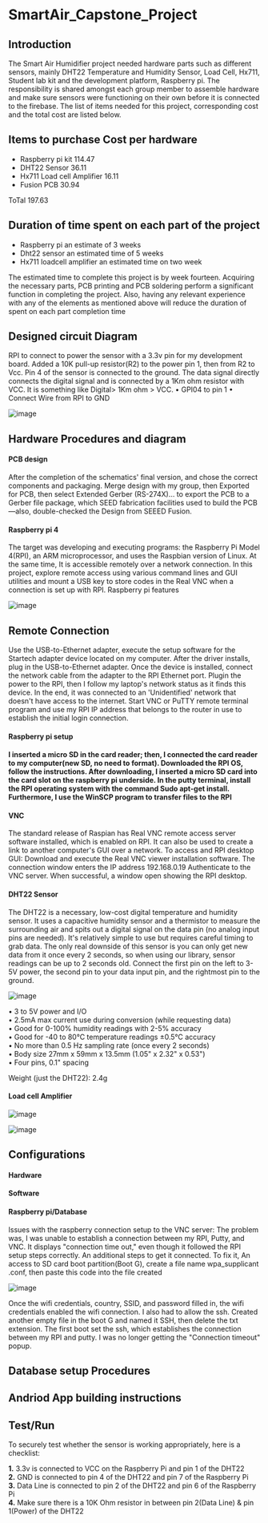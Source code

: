 # SmartAir_Capstone_Project

<h2>Introduction</h2>

 The Smart Air  Humidifier project needed hardware parts such as different sensors, mainly DHT22 Temperature and Humidity Sensor, Load Cell, Hx711, Student lab kit and the development platform, Raspberry pi. The responsibility is shared amongst each group member to assemble hardware and make sure sensors were functioning on their own before it is connected to the firebase. The list of items needed for this project, corresponding cost and the total cost are listed below.


<h2>Items to purchase	Cost per hardware</h2>

- Raspberry pi kit	114.47<br>
- DHT22 Sensor	36.11<br>
- Hx711 Load cell Amplifier	16.11<br>
- Fusion PCB	30.94

ToTal	197.63


<h2>Duration of time spent on each part of the project</h2>

- Raspberry pi an estimate of 3 weeks<br>
- Dht22 sensor an estimated time of 5 weeks<br>
- Hx711 loadcell amplifier an estimated time on two week

The estimated time to complete this project is by week fourteen. Acquiring the necessary parts, PCB printing and PCB soldering perform a significant function in completing the project. Also, having any relevant experience with any of the elements as mentioned above will reduce the duration of spent on each part completion time



<h2>Designed circuit Diagram</h2>
RPI to connect to power the sensor with a 3.3v pin for my development board.  Added a 10K pull-up resistor(R2) to the power pin 1, then from R2 to Vcc. Pin 4 of the sensor is connected to the ground. The data signal directly connects the digital signal and is connected by a 1Km ohm resistor with VCC. It is something like Digital> 1Km ohm > VCC. 
•	GPI04 to pin 1
•	Connect Wire from RPI to GND

![image](https://user-images.githubusercontent.com/71288104/113535108-85fa2000-95a0-11eb-8615-fc65a61609d8.png)





<h2>Hardware Procedures and diagram</h2>
<h4>PCB design</h4>

After the completion of the schematics' final version, and chose the correct components and packaging. Merge design with my group, then Exported for PCB, then select Extended Gerber (RS-274X)… to export the PCB to a Gerber file package, which SEED fabrication facilities used to build the PCB—also, double-checked the Design from SEEED Fusion.

<h4>Raspberry pi 4</h4>

The target was developing and executing programs: the Raspberry Pi Model 4(RPI), an ARM microprocessor, and uses the Raspbian version of Linux. At the same time, It is accessible remotely over a network connection.  In this project, explore remote access using various command lines and GUI utilities and mount a USB key to store codes in the Real VNC when a connection is set up with RPI.
Raspberry pi features

![image](https://user-images.githubusercontent.com/71288104/113535251-e38e6c80-95a0-11eb-923d-12738af6ff41.png)



<h2>Remote Connection</h2>

 Use the USB-to-Ethernet adapter, execute the setup software for the Startech adapter device located on my computer. After the driver installs, plug in the USB-to-Ethernet adapter. Once the device is installed, connect the network cable from the adapter to the RPI Ethernet port. Plugin the power to the RPI, then I  follow my laptop's network status as it finds this device.  In the end, it was connected to an 'Unidentified' network that doesn't have access to the internet.
Start VNC or PuTTY remote terminal program and use my RPI IP address that belongs to the router in use to establish the initial login connection.  

<h4>Raspberry pi setup<h4>
I inserted a micro SD in the card reader; then, I connected the card reader to my computer(new SD, no need to format). Downloaded the RPI OS, follow the instructions. After downloading, I inserted a micro SD card into the card slot on the raspberry pi underside. In the putty terminal, install the RPI operating system with the command Sudo apt-get install. Furthermore, I use the WinSCP program to transfer files to the RPI


<h4>VNC</h4>
The standard release of Raspian has Real VNC remote access server software installed, which is enabled on  RPI. It can also be used to create a link to another computer's GUI over a network. To access and RPI desktop GUI: Download and execute the Real VNC viewer installation software. The connection window enters the IP address 192.168.0.19 Authenticate to the VNC server. When successful, a window open showing the RPI desktop.


<h4>DHT22 Sensor</h4>
The DHT22 is a necessary, low-cost digital temperature and humidity sensor. It uses a capacitive humidity sensor and a thermistor to measure the surrounding air and spits out a digital signal on the data pin (no analog input pins are needed). It's relatively simple to use but requires careful timing to grab data. The only real downside of this sensor is you can only get new data from it once every 2 seconds, so when using our library, sensor readings can be up to 2 seconds old. Connect the first pin on the left to 3-5V power, the second pin to your data input pin, and the rightmost pin to the ground.


![image](https://user-images.githubusercontent.com/71288104/113535388-41bb4f80-95a1-11eb-9891-7d999342c624.png)

•	3 to 5V power and I/O<br>
•	2.5mA max current use during conversion (while requesting data)<br>
•	Good for 0-100% humidity readings with 2-5% accuracy<br>
•	Good for -40 to 80°C temperature readings ±0.5°C accuracy<br>
•	No more than 0.5 Hz sampling rate (once every 2 seconds)<br>
•	Body size 27mm x 59mm x 13.5mm (1.05" x 2.32" x 0.53")<br>
•	Four pins, 0.1" spacing<br>

Weight (just the DHT22): 2.4g


<h4>Load cell Amplifier</h4>


![image](https://user-images.githubusercontent.com/71288104/113535467-7deeb000-95a1-11eb-9f13-865893898efd.png)

![image](https://user-images.githubusercontent.com/71288104/113535478-88a94500-95a1-11eb-83de-a9c392c44c23.png)


<h2>Configurations</h2>

<h4>Hardware</h4>

<h4>Software</h4>

<h4>Raspberry pi/Database</h4>

Issues with the raspberry connection setup to the VNC server:
The problem was, I was unable to establish a connection between my RPI, Putty, and VNC. It displays "connection time out," even though it followed the RPI setup steps correctly. An additional steps to get it connected.
To fix it, An access to   SD card boot partition(Boot G), create a file name wpa_supplicant .conf, then paste this code into the file created


![image](https://user-images.githubusercontent.com/71288104/113535643-00776f80-95a2-11eb-971f-2ca4b5282f90.png)

Once the wifi credentials, country, SSID, and password filled in, the wifi credentials enabled the wifi connection. I also had to allow the ssh. Created another empty file in the boot G and named it SSH, then delete the txt extension. The first boot set the ssh, which establishes the connection between my RPI and putty. I was no longer getting the "Connection timeout" popup.



<h2>Database setup Procedures<h2>
 
 
 
<h2>Andriod App building instructions<h2>
 
 
<h2>Test/Run</h2>
 
To securely test whether the sensor is working appropriately, here is a checklist:

<b>1.</b>  3.3v is connected to VCC on the Raspberry Pi and pin 1 of the DHT22<br>
<b>2.</b>  GND is connected to pin 4 of the DHT22 and pin 7 of the Raspberry Pi<br>
<b>3.</b>  Data Line is connected to pin 2 of the DHT22 and pin 6 of the Raspberry Pi<br>
<b>4.</b>  Make sure there is a 10K Ohm resistor in between pin 2(Data Line) & pin 1(Power) of the DHT22






















